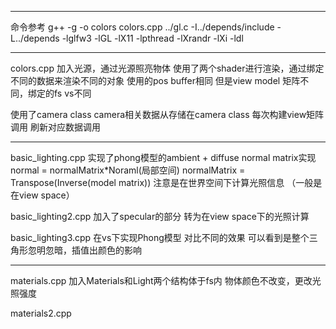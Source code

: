 ***
命令参考
g++ -g -o colors colors.cpp ../gl.c -I../depends/include -L../depends -lglfw3 -lGL -lX11 -lpthread -lXrandr -lXi -ldl
***
colors.cpp
加入光源，通过光源照亮物体
使用了两个shader进行渲染，通过绑定不同的数据来渲染不同的对象
使用的pos buffer相同
但是view model 矩阵不同，绑定的fs vs不同

使用了camera class
camera相关数据从存储在camera class
每次构建view矩阵调用
刷新对应数据调用
***
basic_lighting.cpp
实现了phong模型的ambient + diffuse
normal matrix实现 normal = normalMatrix*Noraml(局部空间)
normalMatrix = Transpose(Inverse(model matrix))
注意是在世界空间下计算光照信息 （一般是在view space）

basic_lighting2.cpp
加入了specular的部分
转为在view space下的光照计算

basic_lighting3.cpp
在vs下实现Phong模型 对比不同的效果
可以看到是整个三角形忽明忽暗，插值出颜色的影响
***
materials.cpp
加入Materials和Light两个结构体于fs内
物体颜色不改变，更改光照强度

materials2.cpp
